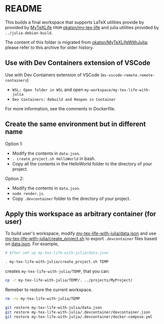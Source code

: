 # README
This builds a final workspace that supports LaTeX utilities provide by provided by [MyTeXLife](https://github.com/okatsn/MyTeXLife) `FROM` [okatsn/my-tex-life](https://hub.docker.com/repository/docker/okatsn/my-tex-life/general) and julia utilities provided by `../julia-debian-build`.

The content of this folder is migrated from [okatsn/MyTeXLifeWithJulia](https://github.com/okatsn/MyTeXLifeWithJulia); please refer to this archive for older history.

## Use with Dev Containers extension of VSCode

Use with Dev Containers extension of VSCode (`ms-vscode-remote.remote-containers`)
- `WSL: Open folder in WSL` and open `my-workspace/my-tex-life-with-julia`
- `Dev Containers: Rebuild and Reopen in Container`


For more information, see the comments in Dockerfile.

## Create the same environment but in different name


Option 1:
- Modify the contents in `data.json`.
- `. create_project.sh HelloWorld` in bash.
- Copy all the contents in the HelloWorld folder to the directory of your project.

Option 2:
- Modify the contents in `data.json`.
- `node render.js`.
- Copy `.devcontainer` folder to the directory of your project.


## Apply this workspace as arbitrary container (for user)

To build user's workspace, modify [my-tex-life-with-julia/data.json](data.json) and use [my-tex-life-with-julia/create_project.sh](create_project.sh) to export `.devcontainer` files based on [data.json](data.json). For example,

```bash
# After set up my-tex-life-with-julia/data.json

. my-tex-life-with-julia/create_project.sh TEMP
```

creates `my-tex-life-with-julia/TEMP`, that you can:

```bash
cp -r my-tex-life-with-julia/TEMP/. ../projects/MyProject/
```

Remeber to restore the current workspace.

```bash
rm -rv my-tex-life-with-julia/TEMP
```


```bash
git restore my-tex-life-with-julia/data.json
git restore my-tex-life-with-julia/.devcontainer/devcontainer.json
git restore my-tex-life-with-julia/.devcontainer/docker-compose.yml
```
